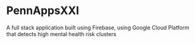 # PennAppsXXI
A full stack application built using Firebase, using Google Cloud Platform that detects high mental health risk clusters 
